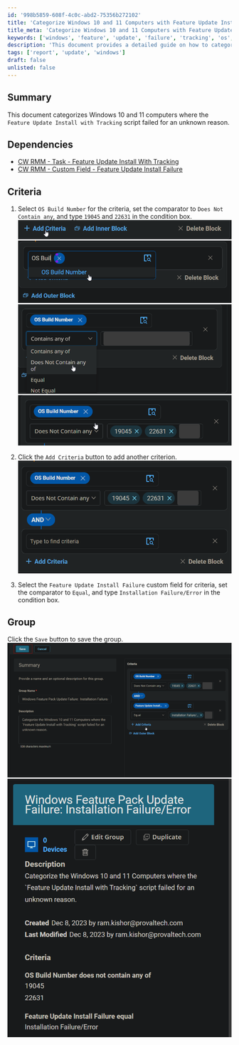 ```yaml
---
id: '998b5859-608f-4c0c-abd2-75356b272102'
title: 'Categorize Windows 10 and 11 Computers with Feature Update Install Failures'
title_meta: 'Categorize Windows 10 and 11 Computers with Feature Update Install Failures'
keywords: ['windows', 'feature', 'update', 'failure', 'tracking', 'os', 'build', 'criteria', 'group']
description: 'This document provides a detailed guide on how to categorize Windows 10 and 11 computers where the Feature Update Install with Tracking script has failed. It outlines the criteria for selection and the steps to create a group based on installation failures.'
tags: ['report', 'update', 'windows']
draft: false
unlisted: false
---
```


## Summary
This document categorizes Windows 10 and 11 computers where the `Feature Update Install with Tracking` script failed for an unknown reason.

## Dependencies
- [CW RMM - Task - Feature Update Install With Tracking](<../tasks/Feature Update Install With Tracking.md>)  
- [CW RMM - Custom Field - Feature Update Install Failure](https://proval.itglue.com/DOC-5078775-14592254)

## Criteria
1. Select `OS Build Number` for the criteria, set the comparator to `Does Not Contain any`, and type `19045` and `22631` in the condition box.  
   ![Image 1](../../../static/img/Windows-Feature-Pack-Update-Failure-Installation-FailureError/image_1.png)  
   ![Image 2](../../../static/img/Windows-Feature-Pack-Update-Failure-Installation-FailureError/image_2.png)  
   ![Image 3](../../../static/img/Windows-Feature-Pack-Update-Failure-Installation-FailureError/image_3.png)  
   ![Image 4](../../../static/img/Windows-Feature-Pack-Update-Failure-Installation-FailureError/image_4.png)

2. Click the `Add Criteria` button to add another criterion.  
   ![Image 5](../../../static/img/Windows-Feature-Pack-Update-Failure-Installation-FailureError/image_5.png)

3. Select the `Feature Update Install Failure` custom field for criteria, set the comparator to `Equal`, and type `Installation Failure/Error` in the condition box.

## Group
Click the `Save` button to save the group.  
![Image 6](../../../static/img/Windows-Feature-Pack-Update-Failure-Installation-FailureError/image_6.png)  
![Image 7](../../../static/img/Windows-Feature-Pack-Update-Failure-Installation-FailureError/image_7.png)
